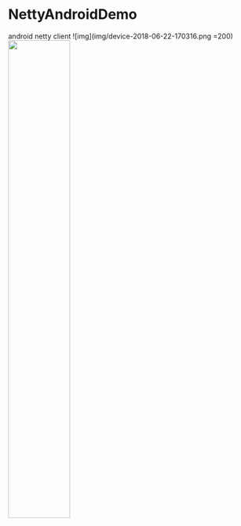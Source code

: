 # NettyAndroidDemo
android netty client
![img](img/device-2018-06-22-170316.png =200)
<img src="https://github.com/mygzk/NettyAndroidDemo/tree/master/img/device-2018-06-22-170316.png"  width="50%" height="50%" align="center" />

